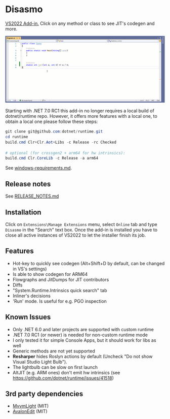 # Disasmo
[VS2022 Add-in.](https://marketplace.visualstudio.com/items?itemName=EgorBogatov.Disasmo)
Click on any method or class to see JIT's codegen and more.

![demo](images/screenshot.gif)

Starting with .NET 7.0 RC1 this add-in no longer requires a local build of dotnet/runtime repo.
However, it offers more features with a local one, to obtain a local one please follow these steps:
```ps1
git clone git@github.com:dotnet/runtime.git
cd runtime
build.cmd Clr+Clr.Aot+Libs -c Release -rc Checked

# optional (for crossgen2 + arm64 for hw intrinsics):
build.cmd Clr.CoreLib -c Release -a arm64
```
See [windows-requirements.md](https://github.com/dotnet/runtime/blob/main/docs/workflow/requirements/windows-requirements.md).

## Release notes
See [RELEASE_NOTES.md](RELEASE_NOTES.md)

## Installation
Click on `Extensions\Manage Extensions` menu, select `Online` tab and type `Disasmo` in the "Search" 
text box. Once the add-in is installed you have to close all active instances of VS2022
to let the installer finish its job.

## Features
* Hot-key to quickly see codegen (Alt+Shift+D by default, can be changed in VS's settings)
* Is able to show codegen for ARM64
* Flowgraphs and JitDumps for JIT contributors
* Diffs
* "System.Runtime.Intrinsics quick search" tab
* Inliner's decisions
* 'Run' mode. Is useful for e.g. PGO inspection

## Known Issues
* Only .NET 6.0 and later projects are supported with custom runtime
* .NET 7.0 RC1 (or newer) is needed for non-custom runtime mode
* I only tested it for simple Console Apps, but it should work for libs as well
* Generic methods are not yet supported
* **Resharper** hides Roslyn actions by default (Uncheck "Do not show Visual Studio Light Bulb").
* The lightbulb can be slow on first launch
* AltJIT (e.g. ARM ones) don't emit hw intrinsics (see https://github.com/dotnet/runtime/issues/41518)

## 3rd party dependencies
* [MvvmLight](https://github.com/lbugnion/mvvmlight) (MIT)
* [AvalonEdit](https://github.com/icsharpcode/AvalonEdit) (MIT)
